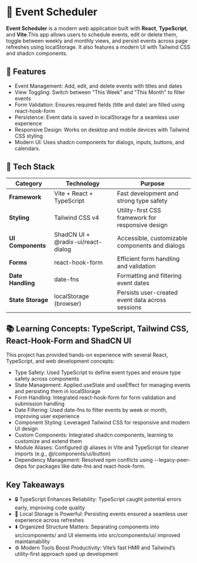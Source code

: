 # 📅 Event Scheduler

**Event Scheduler** is a modern web application built with **React**, **TypeScript**, and **Vite**.This app allows users to schedule events, edit or delete them, toggle between weekly and monthly views, and persist events across page refreshes using localStorage. It also features a modern UI with Tailwind CSS and shadcn components.

## 🚀 Features

- Event Management: Add, edit, and delete events with titles and dates
- View Toggling: Switch between "This Week" and "This Month" to filter events
- Form Validation: Ensures required fields (title and date) are filled using react-hook-form
- Persistence: Event data is saved in localStorage for a seamless user experience
- Responsive Design: Works on desktop and mobile devices with Tailwind CSS styling
- Modern UI: Uses shadcn components for dialogs, inputs, buttons, and calendars.

## 🧱 Tech Stack

| **Category**      | **Technology**                     | **Purpose**                                       |
| ----------------- | ---------------------------------- | ------------------------------------------------- |
| **Framework**     | Vite + React + TypeScript          | Fast development and strong type safety           |
| **Styling**       | Tailwind CSS v4                    | Utility-first CSS framework for responsive design |
| **UI Components** | ShadCN UI + @radix-ui/react-dialog | Accessible, customizable components and dialogs   |
| **Forms**         | react-hook-form                    | Efficient form handling and validation            |
| **Date Handling** | date-fns                           | Formatting and filtering event dates              |
| **State Storage** | localStorage (browser)             | Persists user-created event data across sessions  |

## 📚 Learning Concepts: TypeScript, Tailwind CSS, React-Hook-Form and ShadCN UI 

This project has provided hands-on experience with several React, TypeScript, and web development concepts:

- Type Safety: Used TypeScript to define event types and ensure type safety across components
- State Management: Applied useState and useEffect for managing events and persisting them in localStorage
- Form Handling: Integrated react-hook-form for form validation and submission handling
- Date Filtering: Used date-fns to filter events by week or month, improving user experience
- Component Styling: Leveraged Tailwind CSS for responsive and modern UI design
- Custom Components: Integrated shadcn components, learning to customize and extend them
- Module Aliases: Configured @ aliases in Vite and TypeScript for cleaner imports (e.g., @/components/ui/button)
- Dependency Management: Resolved npm conflicts using --legacy-peer-deps for packages like date-fns and react-hook-form.

## Key Takeaways

- 🔒 TypeScript Enhances Reliability: TypeScript caught potential errors early, improving code quality
- 🔄 Local Storage is Powerful: Persisting events ensured a seamless user experience across refreshes
- ⬇️ Organized Structure Matters: Separating components into src/components/ and UI elements into src/components/ui/ improved maintainability
- ⚙️ Modern Tools Boost Productivity: Vite’s fast HMR and Tailwind’s utility-first approach sped up development

